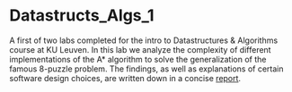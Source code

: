 # Datastructs_Algs_1

A first of two labs completed for the intro to Datastructures & Algorithms course at KU Leuven. In this lab we analyze the complexity of different implementations of the A* algorithm to solve the generalization of the famous 8-puzzle problem. The findings, as well as explanations of certain software design choices, are written down in a concise [report](https://github.com/Ferrevdv/Datastructs_Algs_1/blob/main/report.pdf).
